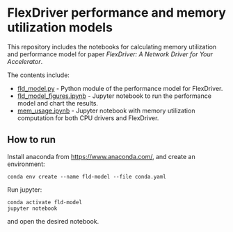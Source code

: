 # FlexDriver performance and memory utilization models

This repository includes the notebooks for calculating memory utilization
and performance model for paper *FlexDriver: A Network Driver for Your Accelerator*.

The contents include:

- [fld_model.py](fld_model.py) - Python module of the performance model for FlexDriver.
- [fld_model_figures.ipynb](fld_model_figures.ipynb) - Jupyter notebook to run the performance model and chart the results.
- [mem_usage.ipynb](mem_usage.ipynb) - Jupyter notebook with memory utilization computation for both CPU drivers and FlexDriver.

## How to run

Install anaconda from https://www.anaconda.com/, and create an environment:

    conda env create --name fld-model --file conda.yaml

Run jupyter:

    conda activate fld-model
    jupyter notebook

and open the desired notebook.